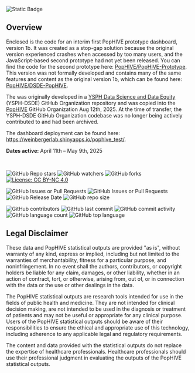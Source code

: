 ![Static Badge](https://img.shields.io/badge/Activity_Status-Archived-red)

## Overview

Enclosed is the code for an interim first PopHIVE prototype dashboard, version 1b. It was created as a stop-gap solution because the original version experienced crashes when accessed by too many users, and the JavaScript-based second prototype had not yet been released. You can find the code for the second prototype here: [PopHIVE/PopHIVE-Prototype](https://github.com/PopHIVE/PopHIVE-Prototype/tree/main). This version was not formally developed and contains many of the same features and content as the original version 1b, which can be found here: [PopHIVE/DSDE-PopHIVE](https://github.com/PopHIVE/DSDE-PopHIVE).

The was originally developed in a [YSPH Data Science and Data Equity](https://github.com/ysph-dsde) (YSPH-DSDE) GitHub Organization repository and was copied into the [PopHIVE](https://github.com/PopHIVE) GitHub Organization Aug 12th, 2025. At the time of transfer, the YSPH-DSDE GitHub Organization codebase was no longer being actively contributed to and had been archived.

The dashboard deployment can be found here: https://weinbergerlab.shinyapps.io/pophive_test/.

**Dates active:** April 11th – May 9th, 2025

&nbsp;

![GitHub Repo stars](https://img.shields.io/github/stars/PopHIVE/PopHIVE-Shiny) ![GitHub watchers](https://img.shields.io/github/watchers/PopHIVE/PopHIVE-Shiny) ![GitHub forks](https://img.shields.io/github/forks/PopHIVE/PopHIVE-Shiny) [![License: CC BY-NC 4.0](https://img.shields.io/badge/License-CC%20BY--NC%204.0-lightgrey.svg)](http://creativecommons.org/licenses/by-nc/4.0/)

![GitHub Issues or Pull Requests](https://img.shields.io/github/issues/PopHIVE/PopHIVE-Shiny) ![GitHub Issues or Pull Requests](https://img.shields.io/github/issues-pr/PopHIVE/PopHIVE-Shiny) ![GitHub Release Date](https://img.shields.io/github/release-date/PopHIVE/PopHIVE-Shiny) ![GitHub repo size](https://img.shields.io/github/repo-size/PopHIVE/PopHIVE-Shiny)

![GitHub contributors](https://img.shields.io/github/contributors/PopHIVE/PopHIVE-Shiny) ![GitHub last commit](https://img.shields.io/github/last-commit/PopHIVE/PopHIVE-Shiny) ![GitHub commit activity](https://img.shields.io/github/commit-activity/w/PopHIVE/PopHIVE-Shiny) ![GitHub language count](https://img.shields.io/github/languages/count/PopHIVE/PopHIVE-Shiny) ![GitHub top language](https://img.shields.io/github/languages/top/PopHIVE/PopHIVE-Shiny)


## Legal Disclaimer

These data and PopHIVE statistical outputs are provided "as is", without warranty of any kind, express or implied, including but not limited to the warranties of merchantability, fitness for a particular purpose, and noninfringement. In no event shall the authors, contributors, or copyright holders be liable for any claim, damages, or other liability, whether in an action of contract, tort, or otherwise, arising from, out of, or in connection with the data or the use or other dealings in the data.

The PopHIVE statistical outputs are research tools intended for use in the fields of public health and medicine. They are not intended for clinical decision making, are not intended to be used in the diagnosis or treatment of patients and may not be useful or appropriate for any clinical purpose. Users of the PopHIVE statistical outputs should be aware of their responsibilities to ensure the ethical and appropriate use of this technology, including adherence to any applicable legal and regulatory requirements.

The content and data provided with the statistical outputs do not replace the expertise of healthcare professionals. Healthcare professionals should use their professional judgment in evaluating the outputs of the PopHIVE statistical outputs.

